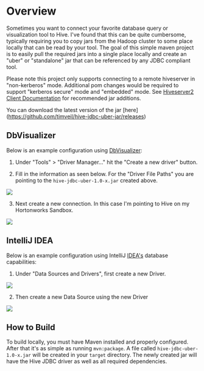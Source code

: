 # Overview
Sometimes you want to connect your favorite database query or visualization tool to Hive. I've found that this can be quite cumbersome, typically requiring you to copy jars from the Hadoop cluster to some place locally that can be read by your tool. The goal of this simple maven project is to easily pull the required jars into a single place locally and create an "uber" or "standalone" jar that can be referenced by any JDBC compliant tool.

Please note this project only supports connecting to a remote hiveserver in "non-kerberos" mode.  Additional pom changes would be required to support "kerberos secure" mode and "embedded" mode.  See [Hiveserver2 Client Documentation](https://cwiki.apache.org/confluence/display/Hive/HiveServer2+Clients#HiveServer2Clients-JDBC) for recommended jar additions.

You can download the latest version of the jar [here] (https://github.com/timveil/hive-jdbc-uber-jar/releases)

## DbVisualizer
Below is an example configuration using [DbVisualizer](http://www.dbvis.com/):

1. Under "Tools" > "Driver Manager..." hit the "Create a new driver" button.

2. Fill in the information as seen below.  For the "Driver File Paths" you are pointing to the `hive-jdbc-uber-1.0-x.jar` created above.

![](https://github.com/timveil/hive-jdbc-uber-jar/blob/master/images/driver.png)

3. Next create a new connection.  In this case I'm pointing to Hive on my Hortonworks Sandbox.

![](https://github.com/timveil/hive-jdbc-uber-jar/blob/master/images/connection.png)

## IntelliJ IDEA
Below is an example configuration using IntelliJ [IDEA's](http://www.jetbrains.com/idea/) database capabilities:

1. Under "Data Sources and Drivers", first create a new Driver.

![](https://github.com/timveil/hive-jdbc-uber-jar/blob/master/images/intellij-driver.png)

2. Then create a new Data Source using the new Driver

![](https://github.com/timveil/hive-jdbc-uber-jar/blob/master/images/intellij-connection.png)

## How to Build
To build locally, you must have Maven installed and properly configured.  After that it's as simple as running `mvn:package`.  A file called `hive-jdbc-uber-1.0-x.jar` will be created in your `target` directory.  The newly created jar will have the Hive JDBC driver as well as all required dependencies.

